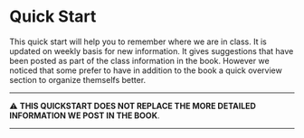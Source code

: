 # Quick Start

This quick start will help you to remember where we are in class. It
is updated on weekly basis for new information. It gives suggestions
that have been posted as part of the class information in the book.
However we noticed that some prefer to have in addition to the book a
quick overview section to organize themselfs better.

---

:warning: **THIS QUICKSTART DOES NOT REPLACE THE MORE DETAILED
INFORMATION WE POST IN THE BOOK**.

---
